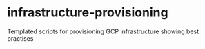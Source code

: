 # infrastructure-provisioning
Templated scripts for provisioning GCP infrastructure showing best practises
